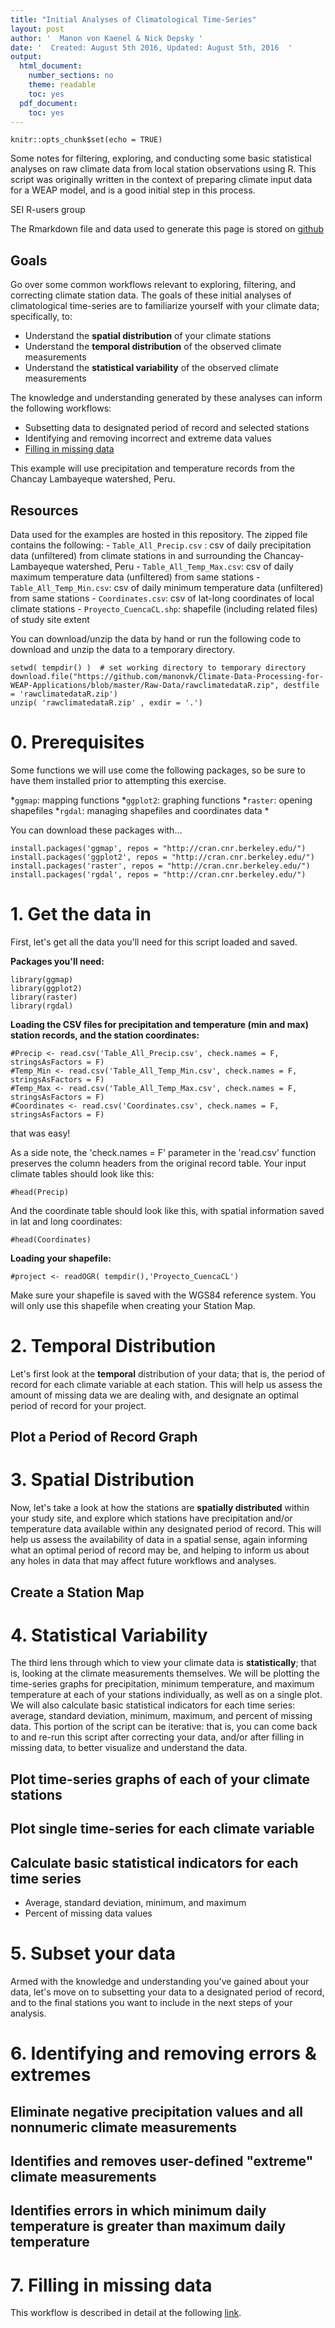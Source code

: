 ```yaml
---
title: "Initial Analyses of Climatological Time-Series"
layout: post
author: '  Manon von Kaenel & Nick Depsky '
date: '  Created: August 5th 2016, Updated: August 5th, 2016  '
output:
  html_document:
    number_sections: no
    theme: readable
    toc: yes
  pdf_document:
    toc: yes
---
```


```{r setup, include=FALSE}
knitr::opts_chunk$set(echo = TRUE)
```

Some notes for filtering, exploring, and conducting some basic statistical analyses on raw climate data from local station observations using R. This script was originally written in the context of preparing climate input data for a WEAP model, and is a good initial step in this process. 

SEI R-users group

The Rmarkdown file and data used to generate this page is stored on [github](https://github.com/manonvk/Climate-Data-Processing-for-WEAP-Applications/tree/master/R)

## Goals 
Go over some common workflows relevant to exploring, filtering, and correcting climate station data. The goals of these initial analyses of climatological time-series are to familiarize yourself with your climate data; specifically, to:

* Understand the __spatial distribution__ of your climate stations
* Understand the __temporal distribution__ of the observed climate measurements
* Understand the __statistical variability__ of the observed climate measurements 

The knowledge and understanding generated by these analyses can inform the following workflows:

* Subsetting data to designated period of record and selected stations
* Identifying and removing incorrect and extreme data values
* [Filling in missing data](https://njdepsky.github.io/FillMissData1.html)

This example will use precipitation and temperature records from the Chancay Lambayeque watershed, Peru.  

## Resources
Data used for the examples are hosted in this repository. The zipped file contains the following:
    - `Table_All_Precip.csv` : csv of daily precipitation data (unfiltered) from climate stations in and surrounding the Chancay-Lambayeque   watershed, Peru
    - `Table_All_Temp_Max.csv`: csv of daily maximum temperature data (unfiltered) from same stations
    - `Table_All_Temp_Min.csv`: csv of daily minimum temperature data (unfiltered) from same stations
    - `Coordinates.csv`: csv of lat-long coordinates of local climate stations
    - `Proyecto_CuencaCL.shp`: shapefile (including related files) of study site extent

You can download/unzip the data by hand or run the following code to download and unzip the data to a temporary directory.

```{r eval = FALSE}
setwd( tempdir() )  # set working directory to temporary directory 
download.file("https://github.com/manonvk/Climate-Data-Processing-for-WEAP-Applications/blob/master/Raw-Data/rawclimatedataR.zip", destfile = 'rawclimatedataR.zip')
unzip( 'rawclimatedataR.zip' , exdir = '.')
```

# 0. Prerequisites
Some functions we will use come the following packages, so be sure to have them installed prior to attempting this exercise. 

*`ggmap`: mapping functions
*`ggplot2`: graphing functions
*`raster`: opening shapefiles
*`rgdal`: managing shapefiles and coordinates data
*

You can download these packages with...

```{r eval=FALSE}
install.packages('ggmap', repos = "http://cran.cnr.berkeley.edu/")
install.packages('ggplot2', repos = "http://cran.cnr.berkeley.edu/")
install.packages('raster', repos = "http://cran.cnr.berkeley.edu/")
install.packages('rgdal', repos = "http://cran.cnr.berkeley.edu/")

```

# 1. Get the data in

First, let's get all the data you'll need for this script loaded and saved. 

__Packages you'll need:__

```{r}
library(ggmap)
library(ggplot2)
library(raster)
library(rgdal)

```

__Loading the CSV files for precipitation and temperature (min and max) station records, and the station coordinates:__

```{r}
#Precip <- read.csv('Table_All_Precip.csv', check.names = F, stringsAsFactors = F)
#Temp_Min <- read.csv('Table_All_Temp_Min.csv', check.names = F, stringsAsFactors = F)
#Temp_Max <- read.csv('Table_All_Temp_Max.csv', check.names = F, stringsAsFactors = F)
#Coordinates <- read.csv('Coordinates.csv', check.names = F, stringsAsFactors = F)
```

that was easy!

As a side note, the 'check.names = F' parameter in the 'read.csv' function preserves the column headers from the original record table. Your input climate tables should look like this:
```{r}
#head(Precip)
```

And the coordinate table should look like this, with spatial information saved in lat and long coordinates: 
```{r}
#head(Coordinates)
```
__Loading your shapefile:__

```{r}
#project <- readOGR( tempdir(),'Proyecto_CuencaCL') 
```

Make sure your shapefile is saved with the WGS84 reference system. You will only use this shapefile when creating your Station Map.


# 2. Temporal Distribution

Let's first look at the __temporal__ distribution of your data; that is, the period of record for each climate variable at each station. This will help us assess the amount of missing data we are dealing with, and designate an optimal period of record for your project.

## Plot a Period of Record Graph


# 3. Spatial Distribution

Now, let's take a look at how the stations are __spatially distributed__ within your study site, and explore which stations have precipitation and/or temperature data available within any designated period of record. This will help us assess the availability of data in a spatial sense, again informing what an optimal period of record may be, and helping to inform us about any holes in data that may affect future workflows and analyses.

## Create a Station Map

# 4. Statistical Variability

The third lens through which to view your climate data is __statistically__; that is, looking at the climate measurements themselves. We will be plotting the time-series graphs for precipitation, minimum temperature, and maximum temperature at each of your stations individually, as well as on a single plot. We will also calculate basic statistical indicators for each time series: average, standard deviation, minimum, maximum, and percent of missing data. This portion of the script can be iterative: that is, you can come back to and re-run this script after correcting your data, and/or after filling in missing data, to better visualize and understand the data.

## Plot time-series graphs of each of your climate stations

## Plot single time-series for each climate variable

## Calculate basic statistical indicators for each time series

* Average, standard deviation, minimum, and maximum
* Percent of missing data values

# 5. Subset your data

Armed with the knowledge and understanding you've gained about your data, let's move on to subsetting your data to a designated period of record, and to the final stations you want to include in the next steps of your analysis.

# 6. Identifying and removing errors & extremes

## Eliminate negative precipitation values and all nonnumeric climate measurements
## Identifies and removes user-defined "extreme" climate measurements
## Identifies errors in which minimum daily temperature is greater than maximum daily temperature

# 7. Filling in missing data

This workflow is described in detail at the following [link](https://njdepsky.github.io/FillMissData1.html).

